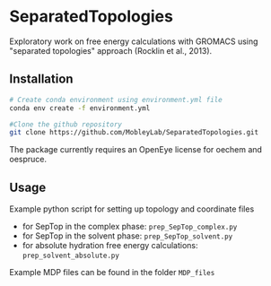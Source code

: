 # SeparatedTopologies
Exploratory work on free energy calculations with GROMACS using "separated topologies" approach (Rocklin et al., 2013).

## Installation
```bash
# Create conda environment using environment.yml file
conda env create -f environment.yml

#Clone the github repository
git clone https://github.com/MobleyLab/SeparatedTopologies.git
```
The package currently requires an OpenEye license for oechem and oespruce.

## Usage
Example python script for setting up topology and coordinate files
 - for SepTop in the complex phase: `prep_SepTop_complex.py`
 - for SepTop in the solvent phase: `prep_SepTop_solvent.py`
 - for absolute hydration free energy calculations: `prep_solvent_absolute.py`

Example MDP files can be found in the folder `MDP_files`
